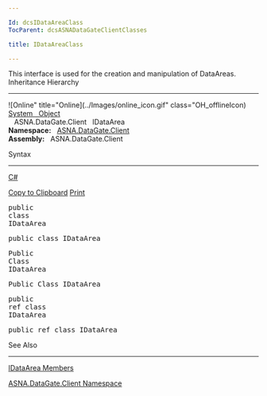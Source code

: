 ```yaml
---

Id: dcsIDataAreaClass
TocParent: dcsASNADataGateClientClasses

title: IDataAreaClass

---
```


This interface is used for the creation and manipulation of DataAreas.
Inheritance Hierarchy

---

![Online" title="Online](../Images/online_icon.gif" class="OH_offlineIcon)
          <a href="http://msdn2.microsoft.com/en-us/library/e5kfa45b" target="_blank">System
          <span id="ID0EBEMAAAAA">&#160;</span>
          Object</a>
          <br />&#160;&#160;
          <span class="selflink">ASNA.DataGate.Client
          <span id="ID0EBBMAAAAA">&#160;</span>
          IDataArea</span>
          <br />
 **Namespace:** &#160;
          <a href="arAVRRuntimeNamespace.htm" target="">ASNA.DataGate.Client</a>
          <br />
 **Assembly:** &#160;
          <span sdata="assembly">ASNA.DataGate.Client</span>

Syntax

---

<a href="#"
                  onclick="javascript:ChangeTab(&#39;ID0ECACAAAAA&#39;,&#39;C#&#39;,&#39;1&#39;,&#39;4&#39;);return false;">C#</a>

<a id="ID0ECACAAAAA_ViewColorized" href="#"
                    onclick="javascript:ExchangeTitleContent(&#39;ID0ECACAAAAA&#39;,&#39;4&#39;)" title="View Colorized"
                    style="display: none">View Colorized</a>
                    <a id="ID0ECACAAAAA_copycode" href="#" onclick="javascript:CopyToClipboard(&#39;ID0ECACAAAAA&#39;,&#39;4&#39;)"
                    title="Copy to Clipboard">Copy to Clipboard</a>
                    <a id="ID0ECACAAAAA_PrintText" class="OH_PrintText" href="#"
                    onclick="javascript:Print(&#39;ID0ECACAAAAA&#39;,&#39;4&#39;)" title="Print">Print</a>

<pre>
<span class="keyword">public</span> 
<span class="keyword">class</span> 
<span class="identifier">IDataArea</span>
</pre>

<pre>
public class IDataArea
</pre>

<pre>
<span class="keyword">Public</span> 
<span class="keyword">Class</span> 
<span class="identifier">IDataArea</span>
</pre>

<pre>
Public Class IDataArea
</pre>

<pre>
<span class="keyword">public</span> 
<span class="keyword">ref class</span> 
<span class="identifier">IDataArea</span>
</pre>

<pre>
public ref class IDataArea
</pre>

<a name="seeAlsoSection">
            <!---->
          </a>

See Also

---

<a href="dcsIDataAreaMembers.htm" target="">IDataArea Members</a>

<a href="dcsDataGateClientNamespace.htm" target="">ASNA.DataGate.Client Namespace</a>

